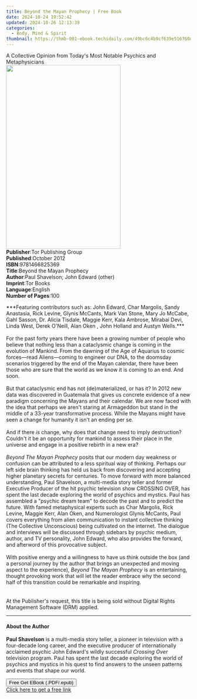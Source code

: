 ```yaml
---
title: Beyond the Mayan Prophecy | Free Book
date: 2024-10-24 19:52:42
updated: 2024-10-26 12:13:39
categories:
  - Body, Mind & Spirit
thumbnail: https://thmb-001-ebook.techidaily.com/49bc6c4b9cf639e516760dce67dd447dec1948a078d5a394d815f31e445914b9.jpg
---
```

<main id="book-container">
  <div class="flex flex-col">
    <div class="book-brief flex-1 py-6 px-4 sm:p-6 md:py-10 md:px-8">
      <!-- brief-->
      <div class="book-brief-main">
        A Collective Opinion from Today's Most Notable Psychics and
        Metaphysicians
      </div>
    </div>
    <div
      class="book-meta-info flex-1 grid gap-4 col-start-1 col-end-3 row-start-1 sm:mb-6 sm:grid-cols-4 lg:gap-6 lg:col-start-2 lg:row-end-6 lg:row-span-6 lg:mb-0"
    >
      <div
        class="book-meta-info-left place-content-center mt-4 p-4 text-sm leading-6 col-start-2 col-span-2 dark:text-slate-400"
      >
        <img
          class="w-full h-500 object-cover rounded-lg sm:h-255 sm:col-span-2 lg:col-span-full"
          src="https://img-001-ebook.techidaily.com/5c20004fcb6fbacfa1474dc97ed1d1f11c20b09d1ad4df3f952792bc073db2ab.jpg"
          alt=""
          width="312"
          height="500"
        />
      </div>
      <div
        class="book-meta-info-right mt-2 col-start-1 row-start-2 col-span-3 self-center"
      >
        <!-- meta data  -->
        <div class="flex flex-col px-4 md:px-8">
          <div class="flex-1">
            <strong>Publisher</strong>:<span class="px-2"
              >Tor Publishing Group</span
            >
          </div>
          <div class="flex-1">
            <strong>Published</strong>:<span class="px-2">October 2012</span>
          </div>
          <div class="flex-1">
            <strong>ISBN</strong>:<span class="px-2">9781466825369</span>
          </div>
          <div class="flex-1">
            <strong>Title</strong>:<span class="px-2"
              >Beyond the Mayan Prophecy</span
            >
          </div>
          <div class="flex-1">
            <strong>Author</strong>:<span class="px-2"
              >Paul Shavelson; John Edward (other)</span
            >
          </div>
          <div class="flex-1">
            <strong>Imprint</strong>:<span class="px-2">Tor Books</span>
          </div>
          <div class="flex-1">
            <strong>Language</strong>:<span class="px-2">English</span>
          </div>
          <div class="flex-1">
            <strong>Number of Pages</strong>:<span class="px-2">100</span>
          </div>
        </div>
      </div>
    </div>
    <div class="book-description flex-1 py-6 px-4 sm:p-6 md:py-10 md:px-8">
      <div class="book-description-main">
        <div accordion-content="" id="description">
          <p>
            ***Featuring contributors such as: John Edward, Char Margolis, Sandy
            Anastasia, Rick Levine, Glynis McCants, Mark Van Stone, Mary Jo
            McCabe, Gahl Sasson, Dr. Alicia Tisdale, Maggie Kerr, Kala Ambrose,
            Mirabai Devi, Linda West, Derek O'Neill, Alan Oken , John Holland
            and Austyn Wells.***<br /><br />For the past forty years there have
            been a growing number of people who believe that nothing less than a
            cataclysmic change is coming in the evolution of Mankind. From the
            dawning of the Age of Aquarius to cosmic forces—read Aliens—coming
            to engineer our DNA, to the doomsday scenarios triggered by the end
            of the Mayan calendar, there have been those who are sure that the
            world as we know it is coming to an end. And soon.<br /><br />But
            that cataclysmic end has not (de)materialized, or has it? In 2012
            new data was discovered in Guatemala that gives us concrete evidence
            of a new paradigm concerning the Mayans and their calendar. We are
            now faced with the idea that perhaps we aren't staring at Armageddon
            but stand in the middle of a 33-year transformative process. While
            the Mayans might have seen a change for humanity it isn't an ending
            per se. <br /><br />And if there <i>is</i> change, why does that
            change need to imply destruction? Couldn't it be an opportunity for
            mankind to assess their place in the universe and engage in a
            positive rebirth in a new era?<br /><br /><i
              >Beyond The Mayan Prophecy </i
            >posits that our modern day weakness or confusion can be attributed
            to a less spiritual way of thinking. Perhaps our left side brain
            thinking has held us back from discovering and accepting higher
            planetary secrets for centuries. To move forward with more balanced
            understanding, Paul Shavelson, a multi-media story teller and former
            Executive Producer of the hit psychic television show CROSSING OVER,
            has spent the last decade exploring the world of psychics and
            mystics. Paul has assembled a "psychic dream team" to decode the
            past and to predict the future. With famed metaphysical experts such
            as Char Margolis, Rick Levine, Maggie Kerr, Alan Oken, and
            Numerologist Glynis McCants, Paul covers everything from alien
            communication to instant collective thinking (The Collective
            Unconscious) being cultivated on the internet. The dialogue and
            interviews will be discussed through sidebars by psychic medium,
            author, and TV personality, John Edward, who also provides the
            forward, and afterword of this provocative subject.<br /><br />With
            positive energy and a willingness to have us think outside the box
            (and a personal journey by the author that brings an unexpected and
            moving aspect to the experience),<i> Beyond The Mayan Prophecy </i
            >is an entertaining, thought provoking work that <i>w</i>ill let the
            reader embrace why the second half of this transition could be
            remarkable and inspiring.<br /><br /><br />At the Publisher's
            request, this title is being sold without Digital Rights Management
            Software (DRM) applied.
          </p>
        </div>
        <div class="accordion-fader"></div>
      </div>
    </div>
    <div class="book-excerpts flex-1 py-6 px-4 sm:p-6 md:py-10 md:px-8">
      <!-- excerpts-->
      <div class="book-excerpts-main">
        <hr />
        <h4 class="placeholder placeholder-heading">
          <span>About the Author</span>
        </h4>
        <p>
          <b>Paul Shavelson</b> is a multi-media story teller, a pioneer in
          television with a four-decade long career, and the executive producer
          of internationally acclaimed psychic John Edward's wildly successful
          <i>Crossing Over</i> television program. Paul has spent the last
          decade exploring the world of psychics and mystics in his quest to
          find answers to the unseen patterns and events that shape our world.
        </p>
      </div>
    </div>
    <div
      class="book-about-author flex-1 py-6 px-4 sm:p-6 md:py-10 md:px-8"
    ></div>
    <div class="book-free-get flex-1 py-6 px-4 sm:p-6 md:py-10 md:px-8">
      <button
        id="btn-free-get"
        class="bg-blue-500 hover:bg-blue-700 text-white font-bold py-2 px-4 rounded"
      >
        Free Get EBook (.PDF/.epub)
      </button>
      <div id="countdown-display" class="px-2 text-lg mt-2"></div>
      <a
        id="free-link"
        class="hidden bg-blue-500 hover:bg-blue-700 text-white font-bold py-2 px-4 rounded"
        href="https://www.ebooks.com/en-us/book/1043190/beyond-the-mayan-prophecy/paul-shavelson/"
        target="_blank"
        >Click here to get a free link</a
      >
    </div>
    <script>
      let countdownTime = 0;
      let countdownInterval = null;
      document
        .getElementById('btn-free-get')
        .addEventListener('click', startCountdown);
      function startCountdown() {
        countdownTime = new Date().getTime() + 60000 * 3;
        countdownInterval = setInterval(updateCountdown, 1000);
        document.getElementById('btn-free-get').disabled = true;
        document
          .getElementById('btn-free-get')
          .classList.add('bg-gray-500', 'cursor-not-allowed');
      }
      function updateCountdown() {
        let currentTime = new Date().getTime();
        let timeLeft = countdownTime - currentTime;
        let secondsLeft = Math.floor(timeLeft / 1000);
        document.getElementById('countdown-display').innerHTML =
          `Remaining time: ${secondsLeft} seconds.`;
        if (secondsLeft <= 0) {
          clearInterval(countdownInterval);
          document.getElementById('btn-free-get').classList.add('hidden');
          document.getElementById('free-link').classList.remove('hidden');
          document.getElementById('countdown-display').innerHTML = '';
        }
      }
    </script>
  </div>
</main>
